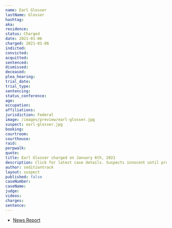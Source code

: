 ```yaml
---
name: Earl Glosser
lastName: Glosser
hashtag:
aka:
residence:
status: Charged
date: 2021-01-06
charged: 2021-01-06
indicted:
convicted:
acquitted:
sentenced:
dismissed:
deceased:
plea_hearing:
trial_date:
trial_type:
sentencing:
status_conference:
age:
occupation:
affiliations:
jurisdiction: Federal
image: /images/preview/earl-glosser.jpg
suspect: earl-glosser.jpg
booking:
courtroom:
courthouse:
raid:
perpwalk:
quote:
title: Earl Glosser charged on January 6th, 2021
description: Click for latest case details. Suspects innocent until proven guilty.
author: seditiontrack
layout: suspect
published: false
caseNumber: 
caseName:
judge:
videos:
charges:
sentence:
---
```

- [News Report]()
